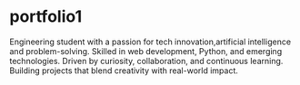# portfolio1
Engineering student with a passion for tech innovation,artificial intelligence and problem-solving. Skilled in web development, Python, and emerging technologies. Driven by curiosity, collaboration, and continuous learning. Building projects that blend creativity with real-world impact.
